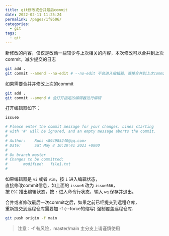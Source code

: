 ```yaml
---
title: git修改或合并最后commit
date: 2022-02-11 11:25:24
permalink: /pages/1f8606/
categories:
  - git
tags:
  - git
---
```


新修改的内容，仅仅是改动一些较少与上次相关的内容，本次修改可以合并到上次commit，减少提交的日志

```sh
git add .
git commit --amend --no-edit # --no-edit 不会进入编辑器，直接合并到上次commit
```

如果需要合并并修改上次的commit

```sh
git add .
git commit --amend # 会打开指定的编辑器进行编辑
```

打开编辑器如下：

```sh
issue6

# Please enter the commit message for your changes. Lines starting
# with '#' will be ignored, and an empty message aborts the commit.
#
# Author:    Runs <894985240@qq.com>
# Date:      Sat May 8 10:20:41 2021 +0800
#
# On branch master
# Changes to be committed:
#       modified:   file1.txt
#
```
如果编辑器是 `vi` 或者 `vim`，按 `i` 进入编辑状态，  
直接修改commit信息，如上面的 `issue6` 改为 `issue666`，   
按 `ESC` 推出编辑状态，按 `:` 进入命令行状态，输入 `wq` 保存并退出。  


合并或者修改最后一次commit之后，如果之前已经提交到远程仓库，  
重新提交到远程仓库需要加 -f (--force的缩写) 强制覆盖远程仓库.  

```sh
git push origin -f main
```

> 注意：-f 有风险，master/main 主分支上请谨慎使用



